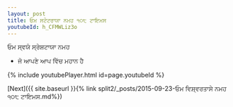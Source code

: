 ```yaml
---
layout: post
title: ਓਮ ਸਟੋਟਰਾਯਾ ਨਮਹ ੧੦੮ ਟਾਇਮਸ
youtubeId: h_CFMWLiz3o
---
```

 
 
 ਓਮ ਸ੍ਵਯੰ ਸ੍ਰੇਸ਼ਟਾਯਾ ਨਮਹ  
 
 -  ਜੋ ਆਪਣੇ ਆਪ ਵਿੱਚ ਮਹਾਨ ਹੈ 
 
  
 
  
 
 
 
 
 
 


{% include youtubePlayer.html id=page.youtubeId %}
 
[Next]({{ site.baseurl }}{% link  split2/_posts/2015-09-23-ਓਮ ਵਿਸ਼੍ਵਰਤਾਸੇ ਨਮਹ ੧੦੮ ਟਾਇਮਸ.md%})
 

